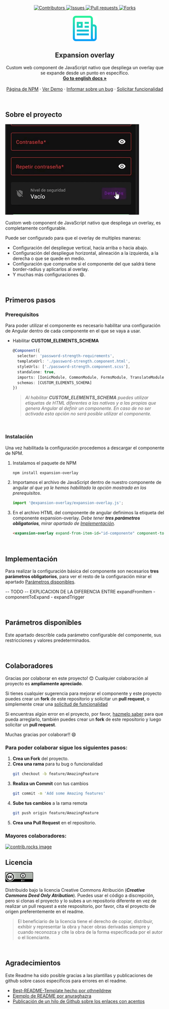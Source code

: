 <!-- ORIGINAL README TEMPLATE -- https://github.com/othneildrew/Best-README-Template --> 

<!-- Enlace que dirige al readme en español -->
<a id="readme-spanish"></a>

<!-- PROJECT SHIELDS -->
<!--
*** I'm using markdown "reference style" links for readability.
*** Reference links are enclosed in brackets [ ] instead of parentheses ( ).
*** See the bottom of this document for the declaration of the reference variables
*** for contributors-url, forks-url, etc. This is an optional, concise syntax you may use.
*** https://www.markdownguide.org/basic-syntax/#reference-style-links
-->

<div align="center">
  <a href="https://github.com/fernandocanadasortega/expansion-overlay/graphs/contributors">
    <img alt="Contributors" src="https://img.shields.io/github/contributors/fernandocanadasortega/expansion-overlay.svg?style=for-the-badge" />
  </a>
  <a href="https://github.com/fernandocanadasortega/expansion-overlay/issues">
    <img alt="Issues" src="https://img.shields.io/github/issues/fernandocanadasortega/expansion-overlay.svg?style=for-the-badge" />
  </a>
  <a href="https://github.com/fernandocanadasortega/expansion-overlay/pulls">
    <img alt="Pull requests" src="https://img.shields.io/github/issues-pr/fernandocanadasortega/expansion-overlay.svg?style=for-the-badge" />
  </a>
  <a href="https://github.com/fernandocanadasortega/expansion-overlay/forks">
    <img alt="Forks" src="https://img.shields.io/github/forks/fernandocanadasortega/expansion-overlay.svg?style=for-the-badge" />
  </a>
</div>

<!-- PROJECT LOGO -->
<br />
<div align="center">
  <a href="https://github.com/othneildrew/Best-README-Template">
    <img src="assets/logo.png" alt="Logo" width="80" height="80">
  </a>

  <h2 align="center">Expansion overlay</h2>

  <p align="center">
    Custom web component de JavaScript nativo que despliega un overlay que se expande desde un punto en específico.
    <br />
    <a href="#readme-spanish"><strong>Go to english docs »</strong></a>
    <br />
    <br />
    <a href="https://www.npmjs.com/">Página de NPM</a>
    ·
    <a href="https://stackblitz.com/">Ver Demo</a>
    ·
    <a href="https://github.com/fernandocanadasortega/expansion-overlay/issues/new?labels=bug&template=bug-report---.md">Informar sobre un bug</a>
    ·
    <a href="https://github.com/fernandocanadasortega/expansion-overlay/issues/new?labels=enhancement&template=feature-request---.md">Solicitar funcionalidad</a>
  </p>
</div>

<br />

<!-- ABOUT THE PROJECT -->
## Sobre el proyecto

![](https://github.com/fernandocanadasortega/expansion-overlay/blob/master/Ejemplo%20expansion-overlay.gif)

Custom web component de JavaScript nativo que despliega un overlay, es completamente configurable. 

Puede ser configurado para que el overlay de multiples maneras:
* Configuración del despliegue vertical, hacia arriba o hacia abajo.
* Configuración del despliegue horizontal, alineación a la izquierda, a la derecha o que se quede en medio.
* Configuración que compruebe si el componente del que saldrá tiene border-radius y aplicarlos al overlay.
* Y muchas más configuraciones :smile:.

<br />

<!-- GETTING STARTED -->
## Primeros pasos

### Prerequisitos

Para poder utilizar el componente es necesario habilitar una configuración de Angular dentro de cada componente en el que se vaya a usar.
* Habilitar **CUSTOM_ELEMENTS_SCHEMA**
  ```ts
  @Component({
    selector: 'password-strength-requirements',
    templateUrl: './password-strength.component.html',
    styleUrls: ['./password-strength.component.scss'],
    standalone: true,
    imports: [IonicModule, CommonModule, FormsModule, TranslateModule, RouterModule],
    schemas: [CUSTOM_ELEMENTS_SCHEMA]
  })
  ```
  >*Al habilitar **CUSTOM_ELEMENTS_SCHEMA** puedes utilizar etiquetas de HTML diferentes a las nativas y a las propias que genera Angular al definir un componente. En caso de no ser activada esta opción no será posible utilizar el componente.*
<br />

### Instalación

Una vez habilitada la configuración procedemos a descargar el componente de NPM.

1. Instalamos el paquete de NPM
   ```sh
   npm install expansion-overlay
   ```
2. Importamos el archivo de JavaScript dentro de nuestro componente de angular *al que ya le hemos habilitado la opción mostrada en los prerequisitos*.
   ```ts
   import '@expansion-overlay/expansion-overlay.js';
   ```
3. En el archivo HTML del componente de angular definimos la etiqueta del componente expansion-overlay. *Debe tener **tres parámetros obligatorios**, mirar apartado de [Implementación](#implementaci%C3%B3n).*
   ```html
   <expansion-overlay expand-from-item-id="id-componente" component-to-expand-id="id-componente" expand-trigger-id="id-componente"></expansion-overlay>
   ```

<br />

<!-- USAGE -->
## Implementación

Para realizar la configuración básica del componente son necesarios **tres parámetros obligatorios**, para ver el resto de la configuración mirar el apartado [Parámetros disponibles](#par%C3%A1metros-disponibles).

-- TODO -- EXPLICACION DE LA DIFERENCIA ENTRE expandFromItem - componentToExpand - expandTrigger 

<br />

<!-- Available parameters -->
## Parámetros disponibles

Este apartado describle cada parámetro configurable del componente, sus restricciones y valores predeterminados.

<br />

<!-- CONTRIBUTING -->
## Colaboradores

Gracias por colaborar en este proyecto! 😊 Cualquier colaboración al proyecto es **ampliamente apreciado**.

Si tienes cualquier sugerencia para mejorar el componente y este proyecto puedes crear un **fork** de este repositorio y solicitar un **pull request**, o simplemente crear una [solicitud de funcionalidad](https://github.com/fernandocanadasortega/expansion-overlay/issues/new?labels=enhancement&template=feature-request---.md)

Si encuentras algún error en el proyecto, por favor, [hazmelo saber](https://github.com/fernandocanadasortega/expansion-overlay/issues/new?labels=bug&template=bug-report---.md) para que pueda arreglarlo, también puedes crear un **fork** de este repositorio y luego solicitar un **pull request**.

Muchas gracias por colaborar!! 😄

### Para poder colaborar sigue los siguientes pasos:

1. **Crea un Fork** del proyecto.
2. **Crea una rama** para tu bug o funcionalidad
   ```sh
   git checkout -b feature/AmazingFeature
   ```
3. **Realiza un Commit** con tus cambios
   ```sh
   git commit -m 'Add some Amazing features'
   ```
6. **Sube tus cambios** a la rama remota
   ```sh
   git push origin feature/AmazingFeature
   ```
8. **Crea una Pull Request** en el repositorio.

### Mayores colaboradores:

<a href="https://github.com/fernandocanadasortega/expansion-overlay/graphs/contributors">
  <img src="https://contrib.rocks/image?repo=fernandocanadasortega/expansion-overlay" alt="contrib.rocks image" />
</a>

<br />

<!-- LICENSE -->
## Licencia
<img src="assets/cc_deed.png" alt="CC Deed">

Distribuido bajo la licencia Creative Commons Atribución (***Creative Commons Deed Only Atribution***). Puedes usar el código a discrepción, pero si clonas el proyecto y lo subes a un repositorio diferente en vez de realizar un pull request a este respositorio, por favor, cita el proyecto de origen preferentemente en el readme.

> El beneficiario de la licencia tiene el derecho de copiar, distribuir, exhibir y representar la obra y hacer obras derivadas siempre y cuando reconozca y cite la obra de la forma especificada por el autor o el licenciante.

<br />

<!-- ACKNOWLEDGMENTS -->
## Agradecimientos

Este Readme ha sido posible gracias a las plantillas y publicaciones de github sobre casos específicos para errores en el readme.

* [Best-README-Template hecho por othneildrew](https://github.com/othneildrew/Best-README-Template)
* [Ejemplo de README por anuraghazra](https://codesandbox.io/p/sandbox/github-readme-stats-mh75j)
* [Publicación de un hilo de Github sobre los enlaces con acentos](https://github.com/DavidAnson/markdownlint/issues/955)
